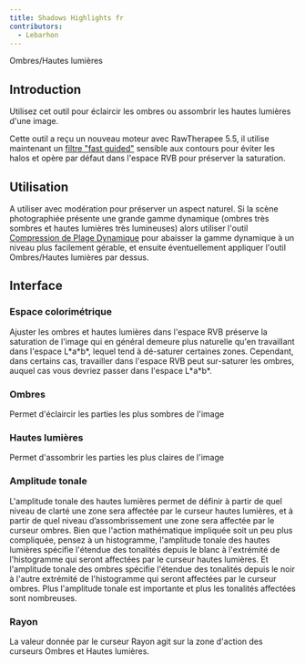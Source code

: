 ```yaml
---
title: Shadows Highlights fr
contributors:
  - Lebarhon
---
```


<div class="pagetitle">

Ombres/Hautes lumières

</div>

## Introduction

Utilisez cet outil pour éclaircir les ombres ou assombrir les hautes
lumières d'une image.

Cette outil a reçu un nouveau moteur avec RawTherapee 5.5, il utilise
maintenant un [filtre "fast guided"](https://arxiv.org/abs/1505.00996)
sensible aux contours pour éviter les halos et opère par défaut dans
l'espace RVB pour préserver la saturation.

## Utilisation

A utiliser avec modération pour préserver un aspect naturel. Si la scène
photographiée présente une grande gamme dynamique (ombres très sombres
et hautes lumières très lumineuses) alors utiliser l'outil [Compression
de Plage Dynamique](Dynamic_Range_Compression/fr.md) pour
abaisser la gamme dynamique à un niveau plus facilement gérable, et
ensuite éventuellement appliquer l'outil Ombres/Hautes lumières par
dessus.

## Interface

### Espace colorimétrique

Ajuster les ombres et hautes lumières dans l'espace RVB préserve la
saturation de l'image qui en général demeure plus naturelle qu'en
travaillant dans l'espace L\*a\*b\*, lequel tend à dé-saturer certaines
zones. Cependant, dans certains cas, travailler dans l'espace RVB peut
sur-saturer les ombres, auquel cas vous devriez passer dans l'espace
L\*a\*b\*.

### Ombres

Permet d'éclaircir les parties les plus sombres de l'image

### Hautes lumières

Permet d'assombrir les parties les plus claires de l'image

### Amplitude tonale

L'amplitude tonale des hautes lumières permet de définir à partir de
quel niveau de clarté une zone sera affectée par le curseur hautes
lumières, et à partir de quel niveau d’assombrissement une zone sera
affectée par le curseur ombres. Bien que l'action mathématique impliquée
soit un peu plus compliquée, pensez à un histogramme, l'amplitude tonale
des hautes lumières spécifie l'étendue des tonalités depuis le blanc à
l'extrémité de l'histogramme qui seront affectées par le curseur hautes
lumières. Et l'amplitude tonale des ombres spécifie l'étendue des
tonalités depuis le noir à l'autre extrémité de l'histogramme qui seront
affectées par le curseur ombres. Plus l'amplitude tonale est importante
et plus les tonalités affectées sont nombreuses.

### Rayon

La valeur donnée par le curseur Rayon agit sur la zone d'action des
curseurs Ombres et Hautes lumières.
